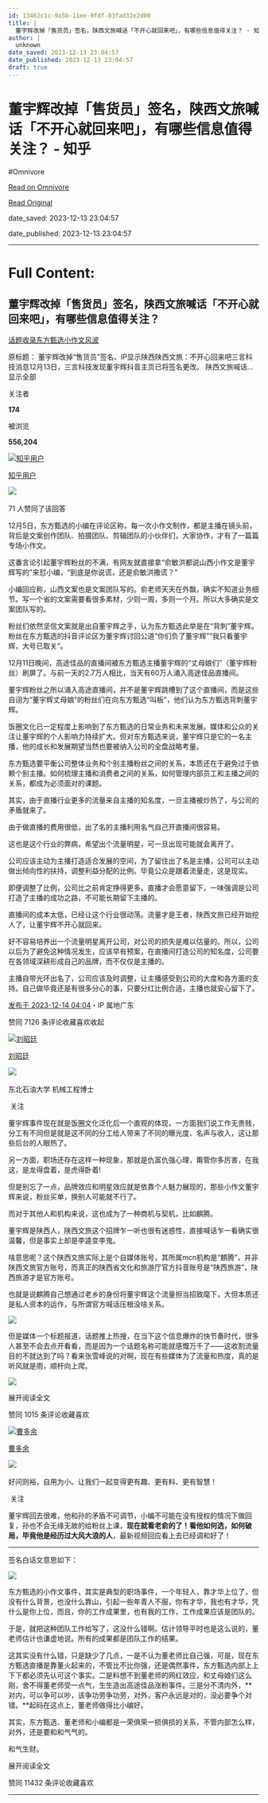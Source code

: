 ```yaml
---
id: 13462c1c-9a5b-11ee-9fdf-03fad32e2d00
title: |
  董宇辉改掉「售货员」签名，陕西文旅喊话「不开心就回来吧」，有哪些信息值得关注？ - 知乎
author: |
  unknown
date_saved: 2023-12-13 23:04:57
date_published: 2023-12-13 23:04:57
draft: true
---
```


# 董宇辉改掉「售货员」签名，陕西文旅喊话「不开心就回来吧」，有哪些信息值得关注？ - 知乎
#Omnivore

[Read on Omnivore](https://omnivore.app/me/-18c67731749)

[Read Original](https://www.zhihu.com/question/634801442/answer/3325225183)

date_saved: 2023-12-13 23:04:57

date_published: 2023-12-13 23:04:57

--- 

# Full Content: 

## 董宇辉改掉「售货员」签名，陕西文旅喊话「不开心就回来吧」，有哪些信息值得关注？

[话题收录东方甄选小作文风波](https://www.zhihu.com/topic/29056775)

原标题： 董宇辉改掉“售货员”签名、IP显示陕西陕西文旅：不开心回来吧三言科技消息12月13日，三言科技发现董宇辉抖音主页已将签名更改。 陕西文旅喊话…显示全部 ​

关注者

**174**

被浏览

**556,204**

[![知乎用户](https://proxy-prod.omnivore-image-cache.app/0x0,snZCj0mxDTwo4UnLD_dm2m4tI-4NhpHNgax2Znhv_hmI/https://pica.zhimg.com/v2-abed1a8c04700ba7d72b45195223e0ff_l.jpg?source=2c26e567)](https://www.zhihu.com/people/d61c89633fc1ced35e2c4420b5e2f89d)

[知乎用户](https://www.zhihu.com/people/d61c89633fc1ced35e2c4420b5e2f89d)

​![](https://proxy-prod.omnivore-image-cache.app/0x0,sRpP1H2oa_TfsDLpATwsIt6ipVLRN7HlUZGTch2Ee4JQ/https://picx.zhimg.com/v2-4812630bc27d642f7cafcd6cdeca3d7a.jpg?source=88ceefae)

71 人赞同了该回答

12月5日，东方甄选的小编在评论区称，每一次小作文制作，都是主播在镜头前，背后是文案创作团队、拍摄团队、剪辑团队的小伙伴们，大家协作，才有了一篇篇专场小作文。

这番言论引起董宇辉粉丝的不满，有网友就直接拿“俞敏洪都说山西小作文是董宇辉写的”来怼小编，“到底是你说谎，还是俞敏洪撒谎？”

小编回应称，山西文案也是文案团队写的。俞老师天天在外飘，确实不知道业务细节。写一个省的文案需要看很多素材，少则一周，多则一个月。所以大多确实是文案团队写的。

粉丝们依然坚信文案就是出自董宇辉之手，认为东方甄选此举是在“背刺”董宇辉。粉丝在东方甄选的抖音评论区为董宇辉讨回公道“你们负了董宇辉”“我只看董宇辉，大号已取关”。

12月11日晚间，高途佳品的直播间被东方甄选主播董宇辉的“丈母娘们”（董宇辉粉丝）刷屏了。与前一天的2.7万人相比，当天有60万人涌入高途佳品直播间。

董宇辉粉丝之所以涌入高途直播间，并不是董宇辉跳槽到了这个直播间，而是这些自诩为“董宇辉丈母娘”的粉丝们在向东方甄选“叫板”，他们认为东方甄选背刺董宇辉。

饭圈文化已一定程度上影响到了东方甄选的日常业务和未来发展。媒体和公众的关注让董宇辉的个人影响力持续扩大。但对东方甄选来说，董宇辉只是它的一名主播，他的成长和发展期望当然也要被纳入公司的全盘战略考量。

东方甄选要平衡公司整体业务和个别主播粉丝之间的关系，本质还在于避免过于依赖个别主播。如何梳理主播和消费者之间的关系，如何管理内部员工和主播之间的关系，都成为必须面对的课题。

其实，由于直播行业更多的流量来自主播的知名度，一旦主播被炒热了，与公司的矛盾就来了。

由于做直播的费用很低，出了名的主播利用名气自己开直播间很容易。

这也是这个行业的弊病，希望出个流量明星，可一旦出现可能就会离开了。

公司应该主动为主播打造适合发展的空间，为了留住出了名是主播，公司可以主动做出倾向性的扶持，调整利益分配的比例。毕竟公众是跟着流量走，这是现实。

即便调整了比例，公司比之前肯定挣得更多。直播才会愿意留下，一味强调是公司打造了主播的成功之路，不可能长期留下主播的。

直播间的成本太低，已经让这个行业很动荡。流量才是王者，陕西文旅已经开始挖人了，让董宇辉不开心就回来。

好不容易培养出一个流量明星离开公司，对公司的损失是难以估量的。所以，公司以后为了避免这种情况发生，应该早有预案，在直播间打造公司的知名度，公司要在各领域深耕形成自己的品牌，而不仅仅是主播的。

主播自带光环出名了，公司应该及时调整，让主播感受到公司的大度和各方面的支持。自己做毕竟还是有很多分心的事，只要分红比例合适，主播也就安心留下了。

[发布于 2023-12-14 04:04](https://www.zhihu.com/question/634801442/answer/3325225183)・IP 属地广东

​赞同 71​​26 条评论​收藏​喜欢收起​

[![刘昭廷](https://proxy-prod.omnivore-image-cache.app/0x0,s-jPjRsNsFzGQcFV5KnDvcGnMAkQJGTeoKnx_g73smiw/https://pic1.zhimg.com/v2-1b65aa296ba6910da5b4aa6272007154_l.jpg?source=1def8aca)](https://www.zhihu.com/people/hua-ge-93-90-17)

[刘昭廷](https://www.zhihu.com/people/hua-ge-93-90-17)

[​](https://www.zhihu.com/question/48510028)​![](https://proxy-prod.omnivore-image-cache.app/0x0,sRpP1H2oa_TfsDLpATwsIt6ipVLRN7HlUZGTch2Ee4JQ/https://picx.zhimg.com/v2-4812630bc27d642f7cafcd6cdeca3d7a.jpg?source=88ceefae)

东北石油大学 机械工程博士

​ 关注

董宇辉事件现在就是饭圈文化泛化后一个直观的体现，一方面我们说工作无贵贱，分工有不同但是就是这不同的分工给人带来了不同的曝光度、名声与收入，这让那些后台的人眼热了。

另一方面，职场还存在这样一种现象，那就是仇富仇强心理，甭管你多厉害，在我这，是龙得盘着，是虎得卧着!

但是别忘了一点，品牌效应和明星效应就是依靠个人魅力展现的，那些小作文董宇辉来说，粉丝买单，换别人可能就不行了。

而对于其他人和机构来说，这也成为了一种商机与契机，比如麒腾。

董宇辉是陕西人，陕西文旅这个招牌乍一听也很有迷惑性，直接喊话乍一看确实很温馨，但是事实上却是李逵变李鬼。

啥意思呢？这个陕西文旅实际上是个自媒体账号，其所属mcn机构是“麒腾”，并非陕西文旅官方账号，而真正的陕西省文化和旅游厅官方抖音账号是“陕西旅游”，陕西旅游才是官方账号。

也就是说麒腾自己想通过老乡的身份将董宇辉这个流量担当招致麾下，大但本质还是私人资本的运作，与所谓官方喊话压根没啥关系。

![](https://proxy-prod.omnivore-image-cache.app/1220x0,sg7XFVXsz4O1uD0tjdejdw9CxEA3jdmIfIBQtfyLZbsw/https://pica.zhimg.com/50/v2-eb055b3a2b7ecd3dec8fea1020228c03_720w.jpg?source=1def8aca)

但是媒体一个标题报道，话题推上热搜，在当下这个信息爆炸的快节奏时代，很多人甚至不会去点开看看，而是因为一个话题名称可能就感慨万千了——这收割流量目的不就达到了吗？看来张雪峰说的对啊，现在有些媒体为了流量和热度，真的是听风就是雨，顺杆向上爬。

![](https://proxy-prod.omnivore-image-cache.app/951x0,s-NRmleh_-5YSmnkBekON98jebTXR6ucGRB8h-cUtkMM/https://picx.zhimg.com/50/v2-dd95905a2ae5bbd4caddfd1e99ae5311_720w.jpg?source=1def8aca)

展开阅读全文​

​赞同 101​​5 条评论​收藏​喜欢

[![曹多余](https://proxy-prod.omnivore-image-cache.app/0x0,s_KhHlTrpi1L0Fd0ze-oH0w3atYPcCU2BujvGsCncsNk/https://picx.zhimg.com/v2-3f665d832091bad7d50398ea71761639_l.jpg?source=1def8aca)](https://www.zhihu.com/people/pan-chun-ming-44)

[曹多余](https://www.zhihu.com/people/pan-chun-ming-44)

​![](https://proxy-prod.omnivore-image-cache.app/0x0,sRpP1H2oa_TfsDLpATwsIt6ipVLRN7HlUZGTch2Ee4JQ/https://picx.zhimg.com/v2-4812630bc27d642f7cafcd6cdeca3d7a.jpg?source=88ceefae)

好问则裕，自用为小。让我们一起变得更有趣、更有料、更有智慧！

​ 关注

董宇辉回去很难，他和孙的矛盾不可调节，小编不可能在没有授权的情况下做回复，孙也不会无缘无故的给粉丝上课，**现在就看老俞的了！看他如何选，如何破局，毕竟他是经历过大风大浪的人**，最新视频回应看上去已经调和好了！

---

签名白话文意思如下：

![](https://proxy-prod.omnivore-image-cache.app/828x888,s8wsfuxq9SlP-XruPw-S3lFtBcjk8iKIkwBkQHj-xs48/https://pic1.zhimg.com/50/v2-c2f735dde6b41b249dfc3e0c2e42abca_720w.jpg?source=1def8aca)

东方甄选的小作文事件，其实是典型的职场事件，一个年轻人，靠才华上位了，但没有什么背景，也没什么靠山，引起一些年青人不服，你有才华，我也有才华，凭什么是你上位，而且，你的工作成果里，也有我的工作，工作成果应该是团队的。

于是，就把这种团队工作给写了，这没什么错啊。估计领导平时也是这么说的，董老师估计也谦虚地说。所有的成果都是团队工作的结果。

这其实没有什么错，只是缺少了几点，一是不认为董老师比自己强，可是，现在东方甄选直播是靠董火起来的，不管比不比你强，还是偶然事件，东方甄选内部上上下下都必须先认可这个事实。二是料想不到董老师的网红效应，和丈母娘们这么刚，舍不得董老师受一点气，生生造出高途佳品涨粉事件。三是分不清内外，**对内，可以争可以吵，该争功劳争功劳，对外，客户永远是对的，没必要争个对错。**起码在这点上，董老师做得比小编好。

其实，东方甄选、董老师和小编都是一荣俱荣一损俱损的关系，不管内部怎么样，对外，还是要和和气气的。

和气生财。

展开阅读全文​

​赞同 114​​32 条评论​收藏​喜欢

---

